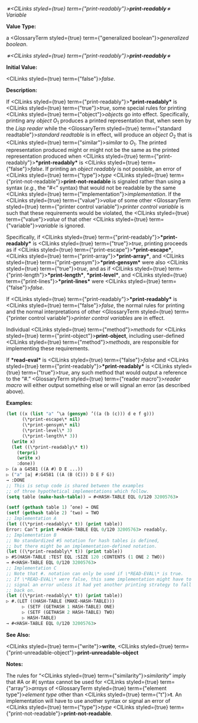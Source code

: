 *∗<ClLinks styled={true} term={"print-readably"}><b>*print-readably*</b></ClLinks>∗ Variable* 



**Value Type:** 



a <GlossaryTerm styled={true} term={"generalized boolean"}><i>generalized boolean</i></GlossaryTerm>. 







 



 



*∗<ClLinks styled={true} term={"print-readably"}><b>*print-readably*</b></ClLinks>∗* 



**Initial Value:** 



<ClLinks styled={true} term={"false"}><i>false</i></ClLinks>. 



**Description:** 



If <ClLinks styled={true} term={"print-readably"}><b>\*print-readably\*</b></ClLinks> is <ClLinks styled={true} term={"true"}><i>true</i></ClLinks>, some special rules for printing <ClLinks styled={true} term={"object"}><i>objects</i></ClLinks> go into effect. Specifically, printing any *object O*<sub>1</sub> produces a printed representation that, when seen by the *Lisp reader* while the <GlossaryTerm styled={true} term={"standard readtable"}><i>standard readtable</i></GlossaryTerm> is in effect, will produce an *object O*<sub>2</sub> that is <ClLinks styled={true} term={"similar"}><i>similar</i></ClLinks> to *O*<sub>1</sub>. The printed representation produced might or might not be the same as the printed representation produced when <ClLinks styled={true} term={"print-readably"}><b>\*print-readably\*</b></ClLinks> is <ClLinks styled={true} term={"false"}><i>false</i></ClLinks>. If printing an *object readably* is not possible, an error of <ClLinks styled={true} term={"type"}><i>type</i></ClLinks> <ClLinks styled={true} term={"print-not-readable"}><b>print-not-readable</b></ClLinks> is signaled rather than using a syntax (*e.g.*, the “#&lt;” syntax) that would not be readable by the same <ClLinks styled={true} term={"implementation"}><i>implementation</i></ClLinks>. If the <ClLinks styled={true} term={"value"}><i>value</i></ClLinks> of some other <GlossaryTerm styled={true} term={"printer control variable"}><i>printer control variable</i></GlossaryTerm> is such that these requirements would be violated, the <ClLinks styled={true} term={"value"}><i>value</i></ClLinks> of that other <ClLinks styled={true} term={"variable"}><i>variable</i></ClLinks> is ignored. 



Specifically, if <ClLinks styled={true} term={"print-readably"}><b>\*print-readably\*</b></ClLinks> is <ClLinks styled={true} term={"true"}><i>true</i></ClLinks>, printing proceeds as if <ClLinks styled={true} term={"print-escape"}><b>\*print-escape\*</b></ClLinks>, <ClLinks styled={true} term={"print-array"}><b>\*print-array\*</b></ClLinks>, and <ClLinks styled={true} term={"print-gensym"}><b>\*print-gensym\*</b></ClLinks> were also <ClLinks styled={true} term={"true"}><i>true</i></ClLinks>, and as if <ClLinks styled={true} term={"print-length"}><b>\*print-length\*</b></ClLinks>, **\*print-level\***, and <ClLinks styled={true} term={"print-lines"}><b>\*print-lines\*</b></ClLinks> were <ClLinks styled={true} term={"false"}><i>false</i></ClLinks>. 



If <ClLinks styled={true} term={"print-readably"}><b>\*print-readably\*</b></ClLinks> is <ClLinks styled={true} term={"false"}><i>false</i></ClLinks>, the normal rules for printing and the normal interpretations of other <GlossaryTerm styled={true} term={"printer control variable"}><i>printer control variables</i></GlossaryTerm> are in effect. 



Individual <ClLinks styled={true} term={"method"}><i>methods</i></ClLinks> for <ClLinks styled={true} term={"print-object"}><b>print-object</b></ClLinks>, including user-defined <ClLinks styled={true} term={"method"}><i>methods</i></ClLinks>, are responsible for implementing these requirements. 



If **\*read-eval\*** is <ClLinks styled={true} term={"false"}><i>false</i></ClLinks> and <ClLinks styled={true} term={"print-readably"}><b>\*print-readably\*</b></ClLinks> is <ClLinks styled={true} term={"true"}><i>true</i></ClLinks>, any such method that would output a reference to the “#.” <GlossaryTerm styled={true} term={"reader macro"}><i>reader macro</i></GlossaryTerm> will either output something else or will signal an error (as described above). 



**Examples:**
```lisp
(let ((x (list "a" ’\a (gensym) ’((a (b (c))) d e f g))) 
      (\*print-escape\* nil) 
      (\*print-gensym\* nil) 
      (\*print-level\* 3) 
      (\*print-length\* 3)) 
  (write x) 
  (let ((\*print-readably\* t)) 
    (terpri) 
    (write x) 
    :done)) 
▷ (a a G4581 ((A #) D E ...)) 
▷ ("a" |a| #:G4581 ((A (B (C))) D E F G)) 
→ :DONE 
;; This is setup code is shared between the examples 
;; of three hypothetical implementations which follow. 
(setq table (make-hash-table)) → #<HASH-TABLE EQL 0/120 32005763> 

(setf (gethash table 1) ’one) → ONE 
(setf (gethash table 2) ’two) → TWO 
;; Implementation A 
(let ((\*print-readably\* t)) (print table)) 
Error: Can’t print #<HASH-TABLE EQL 0/120 32005763> readably. 
;; Implementation B 
;; No standardized #S notation for hash tables is defined, 
;; but there might be an implementation-defined notation. 
(let ((\*print-readably\* t)) (print table)) 
▷ #S(HASH-TABLE :TEST EQL :SIZE 120 :CONTENTS (1 ONE 2 TWO)) 
→ #<HASH-TABLE EQL 0/120 32005763> 
;; Implementation C 
;; Note that #. notation can only be used if \*READ-EVAL\* is true. 
;; If \*READ-EVAL\* were false, this same implementation might have to 
;; signal an error unless it had yet another printing strategy to fall 
;; back on. 
(let ((\*print-readably\* t)) (print table)) 
▷ #.(LET ((HASH-TABLE (MAKE-HASH-TABLE))) 
      ▷ (SETF (GETHASH 1 HASH-TABLE) ONE) 
      ▷ (SETF (GETHASH 2 HASH-TABLE) TWO) 
      ▷ HASH-TABLE) 
→ #<HASH-TABLE EQL 0/120 32005763> 
```
**See Also:** 



<ClLinks styled={true} term={"write"}><b>write</b></ClLinks>, <ClLinks styled={true} term={"print-unreadable-object"}><b>print-unreadable-object</b></ClLinks> 



**Notes:** 



The rules for “<ClLinks styled={true} term={"similarity"}><i>similarity</i></ClLinks>” imply that #A or #( syntax cannot be used for <ClLinks styled={true} term={"array"}><i>arrays</i></ClLinks> of <GlossaryTerm styled={true} term={"element type"}><i>element type</i></GlossaryTerm> other than <ClLinks styled={true} term={"t"}><b>t</b></ClLinks>. An implementation will have to use another syntax or signal an error of <ClLinks styled={true} term={"type"}><i>type</i></ClLinks> <ClLinks styled={true} term={"print-not-readable"}><b>print-not-readable</b></ClLinks>. 



